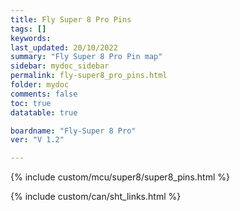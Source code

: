 ```yaml
---
title: Fly Super 8 Pro Pins
tags: []
keywords: 
last_updated: 20/10/2022
summary: "Fly Super 8 Pro Pin map"
sidebar: mydoc_sidebar
permalink: fly-super8_pro_pins.html
folder: mydoc
comments: false
toc: true
datatable: true

boardname: "Fly-Super 8 Pro" 
ver: "V 1.2" 

---
```

{% include custom/mcu/super8/super8_pins.html %}

{% include custom/can/sht_links.html %}
